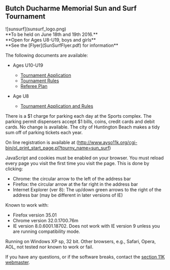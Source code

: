 ## Butch Ducharme Memorial Sun and Surf Tournament

<div class="center">
![sunsurf](sunsurf_logo.png)
</div>

<div class="center">
**To be held on June 18th and 19th 2016.**
</div>

<div class="center">
**Open for Ages U8-U19, boys and girls**
</div>

<div class="center">
**See the [Flyer](SunSurfFlyer.pdf) for information**
</div>

The following documents are available:

* Ages U10-U19
	* [Tournament Application](2016%20Team%20Application%20Instructions.pdf)
	* [Tournament Rules](Sun%20Surf%20Tournament%20Rules.pdf)
	* [Referee Plan](Referee%20Plan.pdf)

* Age U8
	* [Tournament Application and Rules](U8%20Application%20Instructions.pdf)


There is a $1 charge for parking each day at the Sports complex. The parking permit dispensers accept $1 bills, coins, credit cards and debit cards. No change is available. The city of Huntington Beach makes a tidy sum off of parking tickets each year.

On line registration is available at (http://www.ayso11k.org/cgi-bin/ol_print_start_page.pl?tourny_name=sun_surf)

JavaScript and cookies must be enabled on your browser. You must reload every page you visit the first time you visit the page.  This is done by clicking:

* Chrome: the circular arrow to the left of the address bar
* Firefox: the circular arrow at the far right in the address bar
* Internet Explorer (ver 8): The up/down green arrows to the right of the address bar (may be different in later versions of IE)

Known to work with:
* Firefox version 35.01
* Chrome version 32.0.1700.76m
* IE version 8.0.6001.18702. Does not work with IE version 9 unless you are running compatibility mode.

Running on Windows XP sp, 32 bit. Other browsers, e.g., Safari, Opera, AOL, not tested nor known to work or fail.

If you have any questions, or if the software breaks, contact the [section 11K webmaster](mailto:wbmstr@ayso11k.org).


<!--

[Promotional Flyer](SunSurfFlyer.pdf) and Rules

*AYSO Region 55 is proud to invite your team to the Butch Ducharme Memorial Sun & Surf Tournament*

*Scope:*	AYSO Invitational open to AYSO teams only from all Sections.

*When:*	Saturday & Sunday, June 18 and 19, 2016 

*Where:*	The tournament will be held at Huntington Beach Sports Complex in Huntington Beach, California. No pets are allowed at fields.

*Who:*	AYSO boys and girls teams in age divisions: U-19, U-16 (11v11) 18 players max. U-14 (11v11) 15 players max. U-12 (9v9) 12 players max. and U-10 (7v7) 10 players max. All players must be registered to play in the AYSO 2015 season.

*What:*	Pool play tournament. Each team will be guaranteed 3 games in pool play. The top teams will advance to the medal round on Sunday afternoon. All games will be as follows: (50 min. for U-19 & U-16, 50 min. for U-14, 50 min for U-12, and 50 min for U-10).

*Why:*	The Butch Ducharme Memorial Sun & Surf Tournament is being conducted as a fundraiser by Region 55 to raise funds for Field Development, Equipment, & Maintenance, and to provide Scholarship funds for youths in Region 55.

*Awards:*	All players and 2 coaches per team will receive a tournament t-shirt and pin. All players on the 1st, 2nd, 3rd, & 4th place teams will receive a medal.

*Entry Fee, Refunds:*	$550 for U-19 & U-16, $525 for U-14 & U-12, and $450 for U-10. A full refund will be issued if tournament is canceled and cannot be rescheduled. If a team withdraws 30 or more days before the tournament, a full refund is given. Within 30 days of the tournament, no refund is provided unless a replacement team is found.

*Referee Fee, Refunds:*	$300, refundable within 14 days of the tournament, if referee assignments have been completed. Each team is asked to provide a qualified 3-person referee team to cover 3 games during the tournament. 

*Rules:*	A full set of tournament rules are posted on the tournament website.

*Acceptance:*	The application deadline is May 17th. All teams will be notified within 1 week of the application deadline or receipt of application (whichever is latest) as to their status. 

*How:*	Apply online at (http://www.ayso11k.org/cgi-bin/ol_print_start_page.pl?tourny_name=sun_surf)  Please send 1 Region check to cover both the Team Entry and Referee fees to the address below.

Make region check payable to: AYSO Region 55 Sun & Surf Tournament.

*Address:*
<pre>
Tournament Registrar
Butch Ducharme Memorial Sun & Surf Tournament
P.O. Box 1852
Huntington Beach, CA 92647
</pre>

*Information:*
<pre>
Call Melissa Delgleize  (714) 585-3161
E-mail:  sunsurf@ayso55.org
Web site:   http://ayso55.org/sunsurf
</pre>

-->